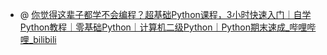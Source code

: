 - @ [你觉得这辈子都学不会编程？超基础Python课程，3小时快速入门｜自学Python教程｜零基础Python｜计算机二级Python｜Python期末速成_哔哩哔哩_bilibili](https://www.bilibili.com/video/BV1944y1x7SW/?spm_id_from=333.337.search-card.all.click&vd_source=d1167fc706d8bb4a356a82d19d9d3304)

